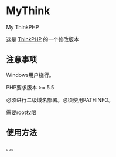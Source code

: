 MyThink
=======

My ThinkPHP

这是 [ThinkPHP](https://github.com/liu21st/thinkphp) 的一个修改版本


注意事项
-------
Windows用户绕行。

PHP要求版本 >= 5.5

必须进行二级域名部署。必须使用PATHINFO。

需要root权限


使用方法
-------

。。。

